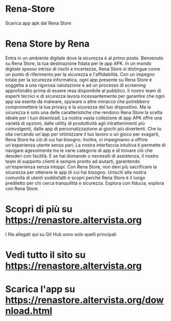 # Rena-Store
Scarica app apk dal Rena Store
# Rena Store by Rena
Entra in un ambiente digitale dove la sicurezza è al primo posto. Benvenuto su Rena Store, la tua destinazione fidata per le app APK. In un mondo digitale spesso intriso di rischi e incertezze, Rena Store si distingue come un punto di riferimento per la sicurezza e l'affidabilità. Con un impegno totale per la sicurezza informatica, ogni app presente su Rena Store è soggetta a una rigorosa valutazione e ad un processo di screening approfondito prima di essere resa disponibile al pubblico. Il nostro team di esperti tecnici e di sicurezza lavora incessantemente per garantire che ogni app sia esente da malware, spyware o altre minacce che potrebbero compromettere la tua privacy e la sicurezza del tuo dispositivo. Ma la sicurezza è solo una delle caratteristiche che rendono Rena Store la scelta ideale per i tuoi download. La nostra vasta collezione di app APK offre una varietà di opzioni, dalle utility di produttività agli intrattenimenti più coinvolgenti, dalle app di personalizzazione ai giochi più divertenti. Che tu stia cercando un'app per ottimizzare il tuo lavoro o un gioco per svagarti, Rena Store ha ciò di cui hai bisogno. Inoltre, ci impegniamo a offrire un'esperienza utente senza pari. La nostra interfaccia intuitiva ti permette di navigare agevolmente tra le varie categorie di app e di trovare ciò che desideri con facilità. E se hai domande o necessiti di assistenza, il nostro team di supporto clienti è sempre pronto ad aiutarti, garantendo un'esperienza senza intoppi. Con Rena Store, non devi più sacrificare la sicurezza per ottenere le app di cui hai bisogno. Unisciti alla nostra comunità di utenti soddisfatti e scopri perché Rena Store è il luogo prediletto per chi cerca tranquillità e sicurezza. Esplora con fiducia, esplora con Rena Store.
# Scopri di più su https://renastore.altervista.org
I file allegati qui su Git Hub sono solo quelli principali
# Vedi tutto il sito su https://renastore.altervista.org
# Scarica l'app su https://renastore.altervista.org/download.html
